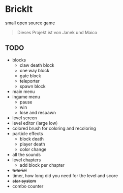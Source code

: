 # BrickIt
small open source game

> Dieses Projekt ist von
> Janek und Maico


## TODO
- blocks
	- claw death block
	- one way block
	- gate block
	- teleporter
	- spawn block
- main menu
- ingame menu
	- pause
	- win
	- lose and respawn
- level screen
- level editor (large low)
- colored brush for coloring and recoloring
- particle effects
	- block death
	- player death
	- color change
- all the sounds
- level chapters
	- add block per chapter
- ~~tutorial~~
- timer, how long did you need for the level and score
- ~~star system~~
- combo counter